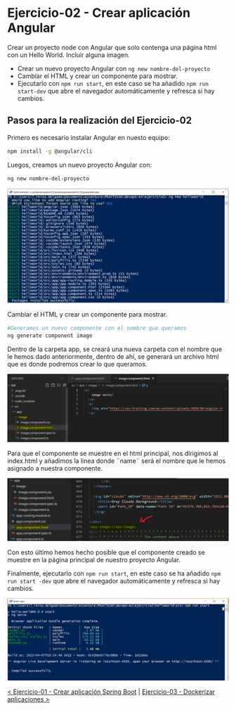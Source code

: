 # Ejercicio-02 - Crear aplicación Angular

Crear un proyecto node con Angular que solo contenga una página html con un Hello World. Incluir alguna imagen.

* Crear un nuevo proyecto Angular con 
    ```ng new nombre-del-proyecto```
* Cambiar el HTML y crear un componente para mostrar.
* Ejecutarlo con ```npm run start```, en este caso se ha añadido ```npm run start-dev``` que abre el
  navegador automáticamente y refresca si hay cambios.

## Pasos para la realización del Ejercicio-02
Primero es necesario instalar Angular en nuesto equipo:

```sh
npm install -g @angular/cli
```
Luegos, creamos un nuevo proyecto Angular con:

```sh
ng new nombre-del-proyecto
```

![Captura_1](resources/1.PNG)

Cambiar el HTML y crear un componente para mostrar.

```sh
#Generamos un nuevo componente con el nombre que queramos 
ng generate component image
```
Dentro de la carpeta app, se creará una nueva carpeta con el nombre que le hemos dado anteriormente, dentro de ahí, se generará un archivo html que es donde podremos crear lo que queramos.

![Componente](resources/component-image.png)

Para que el componente se muestre en el html principal, nos dirigimos al index.html y añadimos la linea <app-name></app-name> donde ¨name¨ será el nombre que le hemos asignado a nuestra componente.

![añadir componente](resources/add-component.png)

Con esto último hemos hecho posible que el componente creado se muestre en la página principal de nuestro proyecto Angular.

Finalmente, ejecutarlo con `npm run start`, en este caso se ha añadido `npm run start -dev` que abre el navegador automáticamente y refresca si hay cambios.

![Captura_2](resources/2.PNG)


[< Ejercicio-01 - Crear aplicación Spring Boot](../Ejercicio-01/) | [ Ejercicio-03 - Dockerizar aplicaciones >](../Ejercicio-03/)
